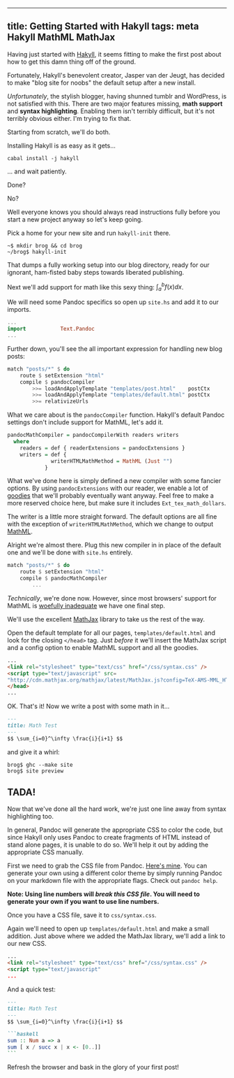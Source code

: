 ----------------------------------
title: Getting Started with Hakyll
tags: meta Hakyll MathML MathJax
----------------------------------

Having just started with [Hakyll](http://jaspervdj.be/hakyll/), it seems fitting
to make the first post about how to get this damn thing off of the ground.

Fortunately, Hakyll's benevolent creator, Jasper van der Jeugt, has decided to
make "blog site for noobs" the default setup after a new install.

*Unfortunately*, the stylish blogger, having shunned tumblr and WordPress, is
not satisfied with this. There are two major features missing, **math support**
and **syntax highlighting**. Enabling them isn't terribly difficult, but it's
not terribly obvious either. I'm trying to fix that.

Starting from scratch, we'll do both.


Installing Hakyll is as easy as it gets...

```
cabal install -j hakyll
```

... and wait patiently.

Done?

No?

Well everyone knows you should always read instructions fully before you start
a new project anyway so let's keep going.

Pick a home for your new site and run `hakyll-init` there.

    ~$ mkdir brog && cd brog
    ~/brog$ hakyll-init

That dumps a fully working setup into our blog directory, ready for our
ignorant, ham-fisted baby steps towards liberated publishing.

Next we'll add support for math like this sexy thing: $\int_a^b f(x) dx$.

We will need some Pandoc specifics so open up `site.hs` and add it to our
imports.

```haskell
...
import           Text.Pandoc
...
```

Further down, you'll see the all important expression for
handling new blog posts:

```haskell
match "posts/*" $ do
    route $ setExtension "html"
    compile $ pandocCompiler
        >>= loadAndApplyTemplate "templates/post.html"    postCtx
        >>= loadAndApplyTemplate "templates/default.html" postCtx
        >>= relativizeUrls
```

What we care about is the `pandocCompiler` function. Hakyll's default Pandoc
settings don't include support for MathML, let's add it.

```haskell
pandocMathCompiler = pandocCompilerWith readers writers
  where
    readers = def { readerExtensions = pandocExtensions }
    writers = def {
              writerHTMLMathMethod = MathML (Just "")
            }
```

What we've done here is simply defined a new compiler with some fancier options.
By using `pandocExtensions` with our reader, we enable a lot of
[goodies](http://hackage.haskell.org/packages/archive/pandoc/1.10.0.5/doc/html/src/Text-Pandoc-Options.html#pandocExtensions "src/Text/Pandoc/Options.hs")
that we'll probably eventually want anyway. Feel free to make a more reserved
choice here, but make sure it includes `Ext_tex_math_dollars`.

The writer is a little more straight forward. The default options are all fine
with the exception of `writerHTMLMathMethod`, which we change to output
[MathML](http://mathml.org).

Alright we're almost there. Plug this new compiler in in place of the default
one and we'll be done with `site.hs` entirely.

```haskell
match "posts/*" $ do
    route $ setExtension "html"
    compile $ pandocMathCompiler
        ...
```

*Technically*, we're done now. However, since most browsers' support for MathML
is [woefully
inadequate](https://www.mozilla.org/projects/mathml/demo/texvsmml.html "MathML
Torture Test") we have one final step.

We'll use the excellent [MathJax](http://mathjax.org "Beautiful math in all
browsers.") library to take us the rest of the way.

Open the default template for all our pages, `templates/default.html` and look
for the closing `</head>` tag. Just *before* it we'll insert the MathJax script
and a config option to enable MathML support and all the goodies.

```html
...
<link rel="stylesheet" type="text/css" href="/css/syntax.css" />
<script type="text/javascript" src=
"http://cdn.mathjax.org/mathjax/latest/MathJax.js?config=TeX-AMS-MML_HTMLorMML" />
</head>
...
```

OK. That's it! Now we write a post with some math in it...

```markdown
---
title: Math Test
---
$$ \sum_{i=0}^\infty \frac{i}{i+1} $$
```

and give it a whirl:

    brog$ ghc --make site
    brog$ site preview

TADA!
-----

Now that we've done all the hard work, we're just one line away from syntax
highlighting too.

In general, Pandoc will generate the appropriate CSS to color the code, but
since Hakyll only uses Pandoc to create fragments of HTML instead of stand alone
pages, it is unable to do so. We'll help it out by adding the appropriate CSS
manually.

First we need to grab the CSS file from Pandoc.  [Here's
mine](https://gist.github.com/raw/4660579/84f292e8f546693f999443935307609233ba7cbc/syntax.css).
You can generate your own using a different color theme by simply running Pandoc
on your markdown file with the appropriate flags. Check out `pandoc help`.

**Note: Using line numbers will *break this CSS file*. You will need to generate
your own if you want to use line numbers.**

Once you have a CSS file, save it to `css/syntax.css`.

Again we'll need to open up `templates/default.html` and make a small addition.
Just above where we added the MathJax library, we'll add a link to our new CSS.

```html
...
<link rel="stylesheet" type="text/css" href="/css/syntax.css" />
<script type="text/javascript"
...
```

And a quick test:


````markdown
---
title: Math Test
---
$$ \sum_{i=0}^\infty \frac{i}{i+1} $$

```haskell
sum :: Num a => a
sum [ x / succ x | x <- [0..]]
```
````

Refresh the browser and bask in the glory of your first post!
